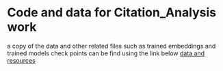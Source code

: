 # Code and data for Citation_Analysis work
a copy of the data and other related files such as trained embeddings and trained models check points can be find using the link below
[data and resources](https://www.google.com)
